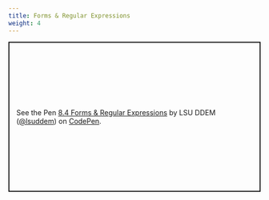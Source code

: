 ```yaml
---
title: Forms & Regular Expressions
weight: 4
---
```


<p class="codepen" data-height="600" data-theme-id="33744" data-default-tab="result" data-user="lsuddem" data-slug-hash="MWNwBRj" data-editable="true" style="height: 300px; box-sizing: border-box; display: flex; align-items: center; justify-content: center; border: 2px solid; margin: 1em 0; padding: 1em;" data-pen-title="8.4 Forms & Regular Expressions">
  <span>See the Pen <a href="https://codepen.io/lsuddem/pen/MWNwBRj">
  8.4 Forms & Regular Expressions</a> by LSU DDEM (<a href="https://codepen.io/lsuddem">@lsuddem</a>)
  on <a href="https://codepen.io">CodePen</a>.</span>
</p>
<script async src="https://static.codepen.io/assets/embed/ei.js"></script>